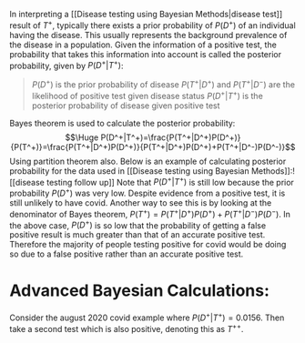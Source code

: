 
In interpreting a [[Disease testing using Bayesian Methods|disease test]] result of $T^+$, typically there exists a prior probability of $P(D^+)$ of an individual having the disease. This usually represents the background prevalence of the disease in a population. Given the information of a positive test, the probability that takes this information into account is called the posterior probability, given by $P(D^+|T^+)$:
> $P(D^+)$ is the prior probability of disease
> $P(T^+|D^+)$ and $P(T^+|D^-)$ are the likelihood of positive test given disease status
> $P(D^+|T^+)$ is the posterior probability of disease given positive test

Bayes theorem is used to calculate the posterior probability:$$\Huge P(D^+|T^+)=\frac{P(T^+|D^+)P(D^+)}{P(T^+)}=\frac{P(T^+|D^+)P(D^+)}{P(T^+|D^+)P(D^+)+P(T^+|D^-)P(D^-)}$$Using partition theorem also. Below is an example of calculating posterior probability for the data used in [[Disease testing using Bayesian Methods]]:![[disease testing follow up]]
Note that $P(D^+|T^+)$ is still low because the prior probability $P(D^+)$ was very low. Despite evidence from a positive test, it is still unlikely to have covid. Another way to see this is by looking at the denominator of Bayes theorem, $P(T^+)=P(T^+|D^+)P(D^+)+P(T^+|D^-)P(D^-)$. In the above case, $P(D^+)$ is so low that the probability of getting a false positive result is much greater than that of an accurate positive test. Therefore the majority of people testing positive for covid would be doing so due to a false positive rather than an accurate positive test.

# Advanced Bayesian Calculations:

Consider the august 2020 covid example where $P(D^+|T^+)=0.0156$. Then take a second test which is also positive, denoting this as $T^{++}$.  